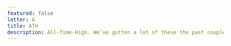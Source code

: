 ```yaml
---
featured: false
letter: A
title: ATH
description: All-Time-High. We’ve gotten a lot of these the past couple months.
---
```

